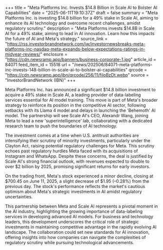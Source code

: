 +++
title = "Meta Platforms Inc. Invests $14.8 Billion in Scale AI to Bolster AI Capabilities"
date = "2025-06-11T19:10:37Z"
draft = false
summary = "Meta Platforms Inc. is investing $14.8 billion for a 49% stake in Scale AI, aiming to enhance its AI technology and overcome recent challenges, amidst regulatory scrutiny."
description = "Meta Platforms invests $14.8B in Scale AI for a 49% stake, aiming to lead in AI innovation. Learn how this impacts the future of AI and Meta's strategy."
source_link = "https://rss.investorbrandnetwork.com/iw/investornewsbreaks-meta-platforms-inc-nasdaq-meta-expands-below-expectations-ratings-in-midyear-reviews/"
enclosure = "https://cdn.newsramp.app/banners/business-corporate-1.jpg"
article_id = 84071
feed_item_id = 15518
url = "/news/202506/84071-meta-platforms-inc-invests-148-billion-in-scale-ai-to-bolster-ai-capabilities"
qrcode = "https://cdn.newsramp.app/ibn/qrcode/256/11/filoBzDt.webp"
source = "InvestorBrandNetwork (IBN)"
+++

<p>Meta Platforms Inc. has announced a significant $14.8 billion investment to acquire a 49% stake in Scale AI, a leading provider of data-labeling services essential for AI model training. This move is part of Meta's broader strategy to reinforce its position in the competitive AI sector, following setbacks with its Llama 4 model and delays in launching the 'Behemoth' AI model. The partnership will see Scale AI's CEO, Alexandr Wang, joining Meta to lead a new 'superintelligence' lab, collaborating with a dedicated research team to push the boundaries of AI technology.</p><p>The investment comes at a time when U.S. antitrust authorities are intensifying their scrutiny of minority investments, particularly under the Clayton Act, raising potential regulatory challenges for Meta. This scrutiny echoes past regulatory hurdles Meta faced with its acquisitions of Instagram and WhatsApp. Despite these concerns, the deal is justified by Scale AI's strong financial outlook, with revenues expected to double to over $2 billion by 2025, promising significant returns for early investors.</p><p>On the trading front, Meta's stock experienced a minor decline, closing at $700.45 on June 11, 2025, a slight decrease of $1.95 (–0.28%) from the previous day. The stock's performance reflects the market's cautious optimism about Meta's strategic investments in AI amidst regulatory uncertainties.</p><p>This partnership between Meta and Scale AI represents a pivotal moment in the AI industry, highlighting the growing importance of data-labeling services in developing advanced AI models. For business and technology leaders, this development underscores the critical role of strategic investments in maintaining competitive advantage in the rapidly evolving AI landscape. The collaboration could set new standards for AI innovation, offering insights into how companies can navigate the complexities of regulatory scrutiny while pursuing technological advancements.</p>